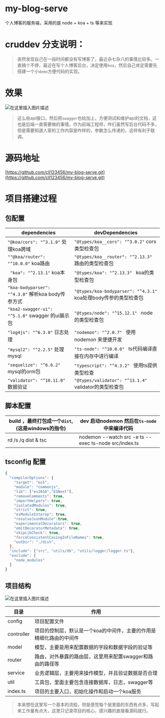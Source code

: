 # my-blog-serve
个人博客的服务端，采用的是 node + koa + ts 等来实现
# cruddev 分支说明：

> 突然发现自己在一段时间都没有写博客了，最近杂七杂八的事情比较多。一直搞个不停，最近在写个人博客后台，决定使用`koa`，然后自己肯定需要先搭建一个小`demo`方便代码的实现。
# 效果
![在这里插入图片描述](https://img-blog.csdnimg.cn/20210616131138662.png?x-oss-process=image/watermark,type_ZmFuZ3poZW5naGVpdGk,shadow_10,text_aHR0cHM6Ly9ibG9nLmNzZG4ubmV0L3FxXzQxNDk5Nzgy,size_16,color_FFFFFF,t_70)
> 这么些api接口，然后把`swagger`也给加上，方便测试和维护api的文档，这也是后端一直需要做的事情，作为前端工程师，咋们虽然写后台代码不多，但是需要知道人家的工作内容是咋样的，参数怎么传递的，这样有利于联调。

# 源码地址
[https://github.com/cll123456/my-blog-serve.git](https://github.com/cll123456/my-blog-serve.git)

# 项目搭建过程
## 包配置
| dependencies |  devDependencies|
|--|--|
|  `"@koa/cors": "^3.1.0"` 处理koa跨域| `"@types/koa__cors": "^3.0.2"` cors类型检查包 |
|  `""@koa/router": "^10.0.0"` koa路由|  `"@types/koa__router": "^2.13.3" ` 路由的类型检查包  |
|  ` "koa": "^2.13.1"` koa本身包|  `"@types/koa": "^2.13.3" ` koa的类型检查包  |
|  `"koa-bodyparser": "^4.3.0"` 解析koa body传参方式|  `"@types/koa-bodyparser": "^4.3.1"` koa处理body传参的类型检查包  |
|   `"koa2-swagger-ui": "^5.1.0"` swagger 的ui展示包|  `"@types/node": "^15.12.1" ` node的类型检查包  |
|  `"log4js": "^6.3.0"` 日志处理|  `"nodemon": "^2.0.7" ` 使用nodemon 来便捷开发  |
|  `"mysql2": "^2.2.5"` 处理mysql|  `"ts-node": "^10.0.0" ` ts代码编译直接在内存中进行编译  |
|  `"sequelize": "^6.6.2"` mysql的orm包|   `"typescript": "^4.3.2" ` 使用ts提供类型检查|
|  `"validator": "^10.11.0"` 数据验证|   `"@types/validator": "^13.1.4" ` validator的类型检查包 |
## 脚本配置

|build ，最终打包成一个`dist`,(这是windows的指令) | dev 启动nodemon 然后在`ts-node`中来编译代码|
|--|--|
| rd /s /q dist & tsc |  nodemon --watch src -e ts --exec ts-node src/index.ts|

## tsconfig 配置

```typescript
{
  "compilerOptions": {
    "target": "es5",                              
    "module": "commonjs",                          
    "lib": ["es2016","ESNext"],                                  
    "removeComments": true,                     
    "importHelpers": true,                      
    "isolatedModules": true,                   
    "strict": true,                               
    "esModuleInterop": true,      
    "resolveJsonModule":true,                 
    "experimentalDecorators": true,             
    "emitDecoratorMetadata": true,               
    "skipLibCheck": true,                          
    "forceConsistentCasingInFileNames": true,      
    "outDir": "./dist",  
  },
  "include": ["src", "utils/db", "utils/logger/logger.ts"], 
  "exclude": [
    "node_modules"
  ]
}
```
## 项目结构
![在这里插入图片描述](https://img-blog.csdnimg.cn/20210616154055204.png?x-oss-process=image/watermark,type_ZmFuZ3poZW5naGVpdGk,shadow_10,text_aHR0cHM6Ly9ibG9nLmNzZG4ubmV0L3FxXzQxNDk5Nzgy,size_16,color_FFFFFF,t_70)

|目录|  作用|
|--|--|
|  config|  项目配置文件 |
|  controller|  项目的控制层，默认是一个koa的中间件，主要的作用是精细化路由的中间件 |
|  model|  模型，主要是用来配置数据的字段和数据字段的验证等 |
|  router|  路由，对外暴露的路由层，这里用来配置swagger和路由的路径等 |
|  service| 业务逻辑层，主要用来操作模型，并且验证数据是否合理 |
|  util| 工具包，里面主要包含连接数据库，日志，swagger等 |
|  index.ts| 项目的主要入口，初始化操作和启动一个koa服务 |

> 本来想在这里写一个基本的流程，但是感觉每个层里面的东西有点多，写起来工作量有点大，这里只记录项目的核心，感兴趣的直接看源码就行。

